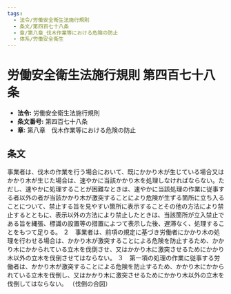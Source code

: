 ```yaml
---
tags:
  - 法令/労働安全衛生法施行規則
  - 条文/第四百七十八条
  - 章/第八章_伐木作業等における危険の防止
  - 体系/労働安全衛生
---
```

# 労働安全衛生法施行規則 第四百七十八条

- **法令:** 労働安全衛生法施行規則
- **条文番号:** 第四百七十八条
- **章:** 第八章　伐木作業等における危険の防止

## 条文
事業者は、伐木の作業を行う場合において、既にかかり木が生じている場合又はかかり木が生じた場合は、速やかに当該かかり木を処理しなければならない。ただし、速やかに処理することが困難なときは、速やかに当該処理の作業に従事する者以外の者が当該かかり木が激突することにより危険が生ずる箇所に立ち入ることについて、禁止する旨を見やすい箇所に表示することその他の方法により禁止するとともに、表示以外の方法により禁止したときは、当該箇所が立入禁止である旨を縄張、標識の設置等の措置によつて表示した後、遅滞なく、処理することをもつて足りる。
２　事業者は、前項の規定に基づき労働者にかかり木の処理を行わせる場合は、かかり木が激突することによる危険を防止するため、かかり木にかかられている立木を伐倒させ、又はかかり木に激突させるためにかかり木以外の立木を伐倒させてはならない。
３　第一項の処理の作業に従事する労働者は、かかり木が激突することによる危険を防止するため、かかり木にかかられている立木を伐倒し、又はかかり木に激突させるためにかかり木以外の立木を伐倒してはならない。
（伐倒の合図）

